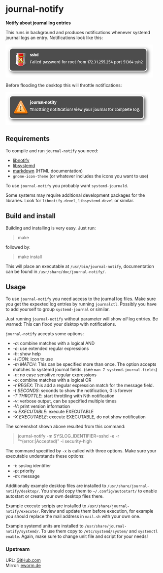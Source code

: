 journal-notify
==============

**Notify about journal log entries**

This runs in background and produces notifications whenever systemd journal
logs an entry. Notifications look like this:

![Notification](screenshots/notification.png)

Before flooding the desktop this will throttle notifications:

![Throttling](screenshots/throttling.png)

Requirements
------------

To compile and run `journal-notify` you need:

* [libnotify](http://library.gnome.org/devel/notification-spec/)
* [libsystemd](http://www.freedesktop.org/wiki/Software/systemd/)
* [markdown](http://daringfireball.net/projects/markdown/) (HTML
 documentation)
* `gnome-icon-theme` (or whatever includes the icons you want to use)

To use `journal-notify` you probably want `systemd-journald`.

Some systems may require additional development packages for the libraries.
Look for `libnotify-devel`, `libsystemd-devel` or similar.

Build and install
-----------------

Building and installing is very easy. Just run:

> make

followed by:

> make install

This will place an executable at `/usr/bin/journal-notify`,
documentation can be found in `/usr/share/doc/journal-notify/`.

Usage
-----

To use `journal-notify` you need access to the journal log files. Make sure
you get the expexted log entries by running `journalctl`. Possibly you have
to add yourself to group `systemd-journal` or similar.

Just running `journal-notify` without parameter will show *all* log entries.
Be warned: This can flood your disktop with notifications.

`journal-notify` accepts some options:

* *-a*: combine matches with a logical AND
* *-e*: use extended regular expressions
* *-h*: show help
* *-i ICON*: icon to use
* *-m MATCH*: This can be specified more than once. The option accepts matches
 to systemd journal fields. (see `man 7 systemd.journal-fields`)
* *-n*: no case sensitive regular expressions
* *-o*: combine matches with a logical OR
* *-r REGEX*: This add a regular expression match for the message field.
* *-t SECONDS*: seconds to show the notification, 0 is forever
* *-T THROTTLE*: start throttling with Nth notification
* *-v*: verbose output, can be specified multiple times
* *-V*: print version information
* *-x EXECUTABLE*: execute EXECUTABLE
* *-X EXECUTABLE*: execute EXECUTABLE, do not show notification

The screenshot shown above resulted from this command:

> journal-notify -m SYSLOG_IDENTIFIER=sshd -e -r "^(error:|Accepted)"
-i security-high

The command specified by `-x` is called with three options. Make sure
your executable understands these options:

* *-i*: syslog identifier
* *-p*: priority
* *-m*: message

Additionally example desktop files are installed to
`/usr/share/journal-notify/desktop/`. You should copy them to
`~/.config/autostart/` to enable autostart or create your own desktop files
there.

Example execute scripts are installed to `/usr/share/journal-notify/execute/`.
Review and update them before execution, for example you should replace the
mail address in `mail.sh` with your own one.

Example systemd units are installed to `/usr/share/journal-notify/systemd/`.
To use them copy to `/etc/systemd/system/` and `systemctl enable`. Again, make
sure to change unit file and script for your needs!

### Upstream

URL: [GitHub.com](https://github.com/eworm-de/journal-notify)  
Mirror: [eworm.de](https://git.eworm.de/cgit.cgi/journal-notify/)
